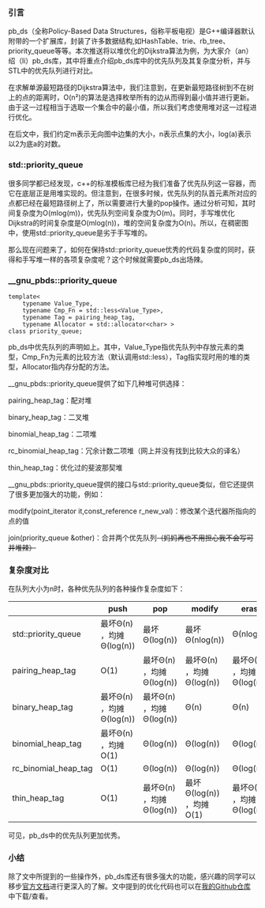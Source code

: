 ### 引言

pb_ds（全称Policy-Based Data Structures，俗称平板电视）是G++编译器默认附带的一个扩展库，封装了许多数据结构,如HashTable、trie、rb_tree、priority_queue等等。本次推送将以堆优化的Dijkstra算法为例，为大家介（an）绍（li）pb_ds库，其中将重点介绍pb_ds库中的优先队列及其复杂度分析，并与STL中的优先队列进行对比。

在求解单源最短路径的Dijkstra算法中，我们注意到，在更新最短路径树到不在树上的点的距离时，O(n²)的算法是选择枚举所有的边从而得到最小值并进行更新。由于这一过程相当于选取一个集合中的最小值，所以我们考虑使用堆对这一过程进行优化。

在后文中，我们约定m表示无向图中边集的大小，n表示点集的大小，log(a)表示以2为底a的对数。



### std::priority_queue

很多同学都已经发现，c++的标准模板库已经为我们准备了优先队列这一容器，而它在底层正是用堆实现的。但注意到，在很多时候，优先队列的队首元素所对应的点都已经在最短路径树上了，所以需要进行大量的pop操作。通过分析可知，其时间复杂度为O(mlog(m))，优先队列空间复杂度为O(m)。同时，手写堆优化Dijkstra的时间复杂度是O(mlog(n))，堆的空间复杂度为O(n)。所以，在稠密图中，使用std::priority_queue是劣于手写堆的。

那么现在问题来了，如何在保持std::priority_queue优秀的代码复杂度的同时，获得和手写堆一样的各项复杂度呢？这个时候就需要pb_ds出场辣。



### __gnu_pbds::priority_queue

```
template<
    typename Value_Type,
    typename Cmp_Fn = std::less<Value_Type>,
    typename Tag = pairing_heap_tag,
    typename Allocator = std::allocator<char> >
class priority_queue;
```

pb_ds中优先队列的声明如上。其中，Value_Type指优先队列中存放元素的类型，Cmp_Fn为元素的比较方法（默认调用std::less），Tag指实现时用的堆的类型，Allocator指内存分配的方法。

__gnu_pbds::priority_queue提供了如下几种堆可供选择：

pairing_heap_tag：配对堆

binary_heap_tag：二叉堆

binomial_heap_tag：二项堆

rc_binomial_heap_tag：冗余计数二项堆（网上并没有找到比较大众的译名）

thin_heap_tag：优化过的斐波那契堆

__gnu_pbds::priority_queue提供的接口与std::priority_queue类似，但它还提供了很多更加强大的功能，例如：

modify(point_iterator it,const_reference r_new_val)：修改某个迭代器所指向的点的值

join(priority_queue &other)：合并两个优先队列~~（妈妈再也不用担心我不会写可并堆辣）~~



### 复杂度对比

在队列大小为n时，各种优先队列的各种操作复杂度如下：

|                      | push                     | pop                      | modify                   | erase                    | join       |
| -------------------- | ------------------------ | ------------------------ | ------------------------ | ------------------------ | ---------- |
| std::priority_queue  | 最坏Θ(n) ，均摊Θ(log(n)) | 最坏Θ(log(n))            | 最坏Θ(nlog(n))           | Θ(nlog(n))               | Θ(nlog(n)) |
| pairing_heap_tag     | O(1)                     | 最坏Θ(n) ，均摊Θ(log(n)) | 最坏Θ(n) ，均摊Θ(log(n)) | 最坏Θ(n) ，均摊Θ(log(n)) | O(1)       |
| binary_heap_tag      | 最坏Θ(n) ，均摊Θ(log(n)) | 最坏Θ(n) ，均摊Θ(log(n)) | Θ(n)                     | Θ(n)                     | Θ(n)       |
| binomial_heap_tag    | 最坏Θ(n) ，均摊O(1)      | Θ(log(n))                | Θ(log(n))                | Θ(log(n))                | Θ(log(n))  |
| rc_binomial_heap_tag | O(1)                     | Θ(log(n))                | Θ(log(n))                | Θ(log(n))                | Θ(log(n))  |
| thin_heap_tag        | O(1)                     | 最坏Θ(n) ，均摊Θ(log(n)) | 最坏Θ(log(n)) ，均摊O(1) | 最坏Θ(n) ，均摊Θ(log(n)) | Θ(n)       |

可见，pb_ds中的优先队列更加优秀。

### 小结

除了文中所提到的一些操作外，pb_ds库还有很多强大的功能，感兴趣的同学可以移步[官方文档](https://gcc.gnu.org/onlinedocs/libstdc++/ext/pb_ds/)进行更深入的了解。文中提到的优化代码也可以在[我的Github仓库](https://github.com/EatenBagpipe/pb_ds_eg)中下载/查看。
